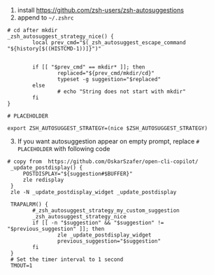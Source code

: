 1. install https://github.com/zsh-users/zsh-autosuggestions
2. append to `~/.zshrc`

```
# cd after mkdir
_zsh_autosuggest_strategy_nice() {
        local prev_cmd="$(_zsh_autosuggest_escape_command "${history[$((HISTCMD-1))]}")"


        if [[ "$prev_cmd" == mkdir* ]]; then
                replaced="${prev_cmd/mkdir/cd}"
                typeset -g suggestion="$replaced"
        else
                # echo "String does not start with mkdir"
        fi
}

# PLACEHOLDER 

export ZSH_AUTOSUGGEST_STRATEGY=(nice $ZSH_AUTOSUGGEST_STRATEGY)
```

3. If you want autosuggestion appear on empty prompt, replace `# PLACEHOLDER` with following code

```
# copy from  https://github.com/OskarSzafer/open-cli-copilot/
 _update_postdisplay() {
     POSTDISPLAY="${suggestion#$BUFFER}"
     zle redisplay
 }
 zle -N _update_postdisplay_widget _update_postdisplay

 TRAPALRM() {
        #_zsh_autosuggest_strategy_my_custom_suggestion
        _zsh_autosuggest_strategy_nice
        if [[ -n "$suggestion" && "$suggestion" != "$previous_suggestion" ]]; then
                zle _update_postdisplay_widget
                previous_suggestion="$suggestion"
        fi
 }
 # Set the timer interval to 1 second
 TMOUT=1
```

